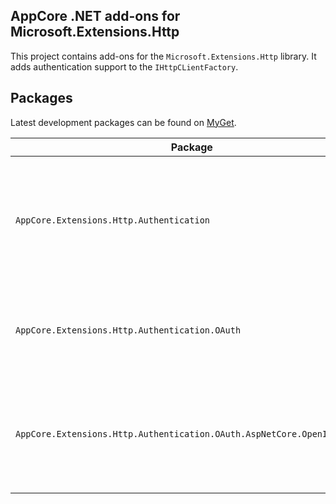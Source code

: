 AppCore .NET add-ons for Microsoft.Extensions.Http
--------------------

This project contains add-ons for the `Microsoft.Extensions.Http` library. It adds authentication support to the `IHttpCLientFactory`.

## Packages

Latest development packages can be found on [MyGet](https://www.myget.org/gallery/appcorenet).

| Package                                                                 | Description                                                                                                       |
|-------------------------------------------------------------------------|-------------------------------------------------------------------------------------------------------------------|
| `AppCore.Extensions.Http.Authentication`                                | Provides extensions which adds support for authenticating a HttpClient using different authentication standards.  |
| `AppCore.Extensions.Http.Authentication.OAuth`                          | Adds support for authenticating a HttpClient using OAuth2 bearer tokens.                                          |
| `AppCore.Extensions.Http.Authentication.OAuth.AspNetCore.OpenIdConnect` | Adds support for deriving token client configuration from ASP.NET Core OpenID connect authentication schemes.     |

